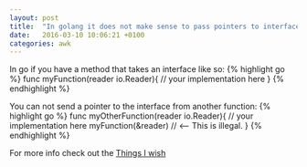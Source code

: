 ```yaml
---
layout: post
title:  "In golang it does not make sense to pass pointers to interfaces around"
date:   2016-03-10 10:06:21 +0100
categories: awk
---
```

In go if you have a method that takes an interface like so:
{% highlight go %}
func myFunction(reader io.Reader){
// your implementation here
}
{% endhighlight %}

You can not send a pointer to the interface from another function:
{% highlight go %}
func myOtherFunction(reader io.Reader){
// your implementation here
myFunction(&reader) // <-- This is illegal.
}
{% endhighlight %}



For more info check out the [Things I wish][Things-i-wish]

[things-i-wish]: http://openmymind.net/Things-I-Wish-Someone-Had-Told-Me-About-Go/

